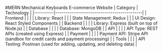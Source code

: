 #MERN Mechanical Keyboards E-commerce Website 
| Category | Technology                                 |
|----------|--------------------------------------------|
| Frontend |                                            |
|          | Library: React                              |
|          | State Management: Redux                     |
|          | UI Design: React Styled Components          |
| Backend  |                                            |
|          | Library: Express (built on top of Node.js)  |
| Database |                                            |
|          | Database: MongoDB                           |
| API      |                                            |
|          | API Type: REST APIs (created using Express) |
| Payment  |                                            |
|          | Payment API: Stripe API (sandbox for credit cards and payment processing) |
| Tools    |                                            |
|          | API Testing: Postman (used for adding, updating, and deleting data)      |
